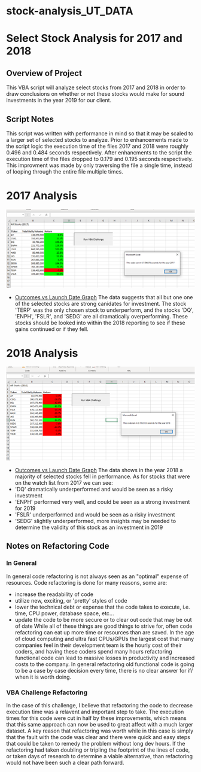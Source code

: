 # stock-analysis_UT_DATA

# Select Stock Analysis for 2017 and 2018

## Overview of Project
This VBA script will analyze select stocks from 2017 and 2018 in order to draw conclusions on whether or not these stocks would make for sound investments in the year 2019 for our client.

## Script Notes
This script was written with performance in mind so that it may be scaled to a larger set of selected stocks to analyze. Prior to enhancements made to the script logic the execution time of the files 2017 and 2018 were roughly 0.496 and 0.484 seconds respectively. After enhancments to the script the execution time of the files dropped to 0.179 and 0.195 seconds respectively. This improvment was made by only traversing the file a single time, instead of looping through the entire file multiple times.

# 2017 Analysis
![Outcomes vs Launch Date Graph](./resources/VBA_Challenge_2017.png)
- [Outcomes vs Launch Date Graph](resources/VBA_Challenge_2017.png)
The data suggests that all but one one of the selected stocks are strong canidates for investment. The stock 'TERP' was the only chosen stock to underperform, and the stocks 'DQ', 'ENPH', 'FSLR', and 'SEDG' are all dramatically overperforming. These stocks should be looked into within the 2018 reporting to see if these gains continued or if they fell.

# 2018 Analysis
![Outcomes vs Launch Date Graph](./resources/VBA_Challenge_2018.png)
- [Outcomes vs Launch Date Graph](resources/VBA_Challenge_2018.png)
The data shows in the year 2018 a majority of selected stocks fell in performance. As for stocks that were on the watch list from 2017 we can see:
- 'DQ' dramatically underperformed and would be seen as a risky investment
- 'ENPH' performed very well, and could be seen as a strong investment for 2019
- 'FSLR' underperformed and would be seen as a risky investment
- 'SEDG' slightly underperformed, more insights may be needed to determine the validity of this stock as an investment in 2019

## Notes on Refactoring Code
### In General
In general code refactoring is not always seen as an "optimal" expense of resources. Code refactoring is done for many reasons, some are:
- increase the readability of code
- utilize new, exciting, or 'pretty' styles of code
- lower the technical debt or expense that the code takes to execute, i.e. time, CPU power, database space, etc...
- update the code to be more secure or to clear out code that may be out of date
While all of these things are good things to strive for, often code refactoring can eat up more time or resources than are saved. In the age of cloud computing and ultra fast CPUs/GPUs the largest cost that many companies feel in their development team is the hourly cost of their coders, and having these coders spend many hours refactoring functional code can lead to massive losses in productivity and increased costs to the company. In general refactoring old functional code is going to be a case by case decision every time, there is no clear answer for if/ when it is worth doing.

### VBA Challenge Refactoring
In the case of this challenge, I believe that refactoring the code to decrease execution time was a relavent and important step to take. The execution times for this code were cut in half by these improvements, which means that this same approach can now be used to great affect with a much larger dataset. A key reason that refactoring was worth while in this case is simply that the fault with the code was clear and there were quick and easy steps that could be taken to remedy the problem without long dev hours. If the refactoring had taken doubling or tripling the footprint of the lines of code, or taken days of research to determine a viable alternative, than refactoring would not have been such a clear path forward.

